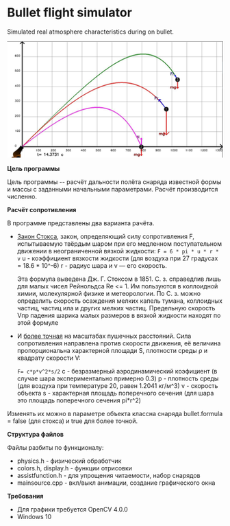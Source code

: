 # Bullet flight simulator
Simulated real atmosphere characteristics during on bullet.

<img src="example0.JPG" style="zoom:50%;" />

**Цель программы**

Цель программы -- расчёт дальности полёта снаряда известной формы и массы с заданными начальными параметрами. Расчёт производится численно.

**Расчёт сопротивления**

В программе представлены два варианта рачёта.

+ [Закон Стокса](https://ru.wikipedia.org/wiki/%D0%97%D0%B0%D0%BA%D0%BE%D0%BD_%D0%A1%D1%82%D0%BE%D0%BA%D1%81%D0%B0), закон, определяющий силу сопротивления F, 
  испытываемую твёрдым шаром при его медленном поступательном движении в неограниченной вязкой жидкости: 
  `F = 6 * pi * u * r * v`
   u - коэффициент вязкости жидкости (для воздуха при 27 градусах = 18.6 * 10^-6)
   r - радиус шара и v — его скорость. 	

  Эта формула выведена Дж. Г. Стоксом в 1851. С. з. справедлив лишь для малых чисел Рейнольдса Re <= 1. 
  Им пользуются в коллоидной химии, молекулярной физике и метеорологии. 
  По С. з. можно определить скорость осаждения мелких капель тумана, коллоидных частиц, частиц ила и других мелких частиц. 
  Предельную скорость Vпр падения шарика малых размеров в вязкой жидкости находят по этой формуле

+ И [более точная](https://ru.wikipedia.org/wiki/%D0%9B%D0%BE%D0%B1%D0%BE%D0%B2%D0%BE%D0%B5_%D1%81%D0%BE%D0%BF%D1%80%D0%BE%D1%82%D0%B8%D0%B2%D0%BB%D0%B5%D0%BD%D0%B8%D0%B5) на масштабах пушечных расстояний. Сила сопротивления направлена против скорости движения, её величина пропорциональна характерной площади S, плотности среды ρ и квадрату скорости V:

  `F= c*p*v^2*s/2`
  c - безразмерный аэродинамический коэфициент (в случае шара экспериментально примерно 0.3)
  р - плотность среды (для воздуха при температуре 20, равен  1.2041 кг/м^3)
  v - скорость объекта
  s - характерная площадь поперечного сечения (для шара это площадь поперечного сечения pi*r^2)

Изменять их можно в параметре объекта классна снаряда bullet.formula = false (для стокса) и true для более точной.

**Структура файлов**

Файлы разбиты по функционалу:

+ physics.h - физический обработчик
+ colors.h, display.h - функции отрисовки
+ assistfunction.h - для упрощения читаемости, набор снарядов
+ mainsource.cpp - вкл/выкл анимации, создание графического окна

**Требования**

+ Для графики требуется OpenCV 4.0.0
+ Windows 10

